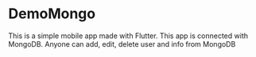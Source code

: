 # DemoMongo
This is a simple mobile app made with Flutter.
This app is connected with MongoDB.
Anyone can add, edit, delete user and info from MongoDB
